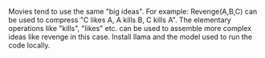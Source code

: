 Movies tend to use the same "big ideas". For example: Revenge(A,B,C) can be used to compress "C likes A, A kills B, C kills A". The elementary operations like "kills", "likes" etc. can be used to assemble more complex ideas like revenge in this case.
Install llama and the model used to run the code locally.